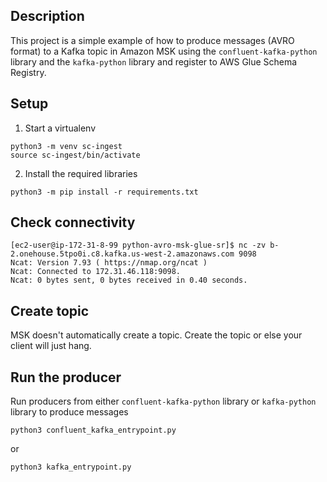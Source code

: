 ## Description
This project is a simple example of how to produce messages (AVRO format) to a Kafka topic in Amazon MSK using the `confluent-kafka-python` library and the `kafka-python` library and register to AWS Glue Schema Registry.

## Setup
1. Start a virtualenv
```
python3 -m venv sc-ingest
source sc-ingest/bin/activate
```

2. Install the required libraries
```
python3 -m pip install -r requirements.txt
```

## Check connectivity
```
[ec2-user@ip-172-31-8-99 python-avro-msk-glue-sr]$ nc -zv b-2.onehouse.5tpo0i.c8.kafka.us-west-2.amazonaws.com 9098
Ncat: Version 7.93 ( https://nmap.org/ncat )
Ncat: Connected to 172.31.46.118:9098.
Ncat: 0 bytes sent, 0 bytes received in 0.40 seconds.
```

## Create topic
MSK doesn't automatically create a topic.  Create the topic or else your client will just hang. 

## Run the producer
Run producers from either `confluent-kafka-python` library or `kafka-python` library to produce messages
```
python3 confluent_kafka_entrypoint.py
```
or
```
python3 kafka_entrypoint.py
```
